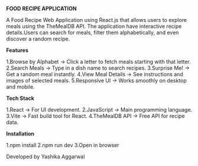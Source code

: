 **FOOD RECIPE APPLICATION**

A Food Recipe Web Application using React.js that allows users to explore meals using the TheMealDB API. The application have interactive recipe details.Users can search for meals, filter them alphabetically, and even discover a random recipe.

**Features**

1.Browse by Alphabet → Click a letter to fetch meals starting with that letter.
2.Search Meals → Type in a dish name to search recipes.
3.Surprise Me! → Get a random meal instantly.
4.View Meal Details → See instructions and images of selected meals.
5.Responsive UI → Works smoothly on desktop and mobile.

**Tech Stack**

1.React → For UI development.
2.JavaScript → Main programming language.
3.Vite → Fast build tool for React.
4.TheMealDB API → Free API for recipe data.

**Installation**

1.npm install
2.npm run dev
3.Open in browser


Developed by Yashika Aggarwal
